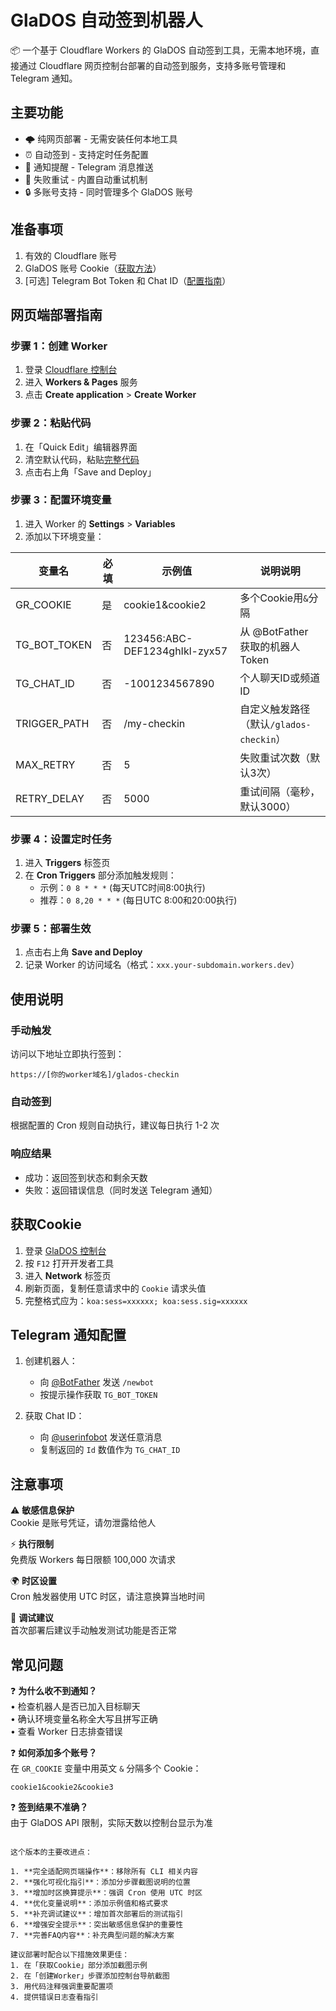 # GlaDOS 自动签到机器人

📦 一个基于 Cloudflare Workers 的 GlaDOS 自动签到工具，无需本地环境，直接通过 Cloudflare 网页控制台部署的自动签到服务，支持多账号管理和 Telegram 通知。

## 主要功能

- 🌩️ 纯网页部署 - 无需安装任何本地工具
- ⏰ 自动签到 - 支持定时任务配置
- 📱 通知提醒 - Telegram 消息推送
- 🔁 失败重试 - 内置自动重试机制
- 🔒 多账号支持 - 同时管理多个 GlaDOS 账号

## 准备事项

1. 有效的 Cloudflare 账号
2. GlaDOS 账号 Cookie（[获取方法](#获取cookie)）
3. [可选] Telegram Bot Token 和 Chat ID（[配置指南](#telegram-通知配置)）

## 网页端部署指南

### 步骤 1：创建 Worker
1. 登录 [Cloudflare 控制台](https://dash.cloudflare.com/)
2. 进入 **Workers & Pages** 服务
3. 点击 **Create application** > **Create Worker**

### 步骤 2：粘贴代码
1. 在「Quick Edit」编辑器界面
2. 清空默认代码，粘贴[完整代码](https://github.com/ly921002/cf-glados-checkin/blob/main/worker.js)
3. 点击右上角「Save and Deploy」

### 步骤 3：配置环境变量
1. 进入 Worker 的 **Settings** > **Variables**
2. 添加以下环境变量：

| 变量名          | 必填 | 示例值                          | 说明说明                                                                 |
|-----------------|------|--------------------------------|-----------------------------------------------------------------------|
| GR_COOKIE       | 是   | cookie1&cookie2               | 多个Cookie用`&`分隔                                                   |
| TG_BOT_TOKEN    | 否   | 123456:ABC-DEF1234ghIkl-zyx57 | 从 @BotFather 获取的机器人 Token                                      |
| TG_CHAT_ID      | 否   | -1001234567890                | 个人聊天ID或频道ID                                                    |
| TRIGGER_PATH    | 否   | /my-checkin                   | 自定义触发路径（默认`/glados-checkin`）                               |
| MAX_RETRY       | 否   | 5                             | 失败重试次数（默认3次）                                               |
| RETRY_DELAY     | 否   | 5000                          | 重试间隔（毫秒，默认3000）                                            |

### 步骤 4：设置定时任务
1. 进入 **Triggers** 标签页
2. 在 **Cron Triggers** 部分添加触发规则：
   - 示例：`0 8 * * *` (每天UTC时间8:00执行)
   - 推荐：`0 8,20 * * *` (每日UTC 8:00和20:00执行)

### 步骤 5：部署生效
1. 点击右上角 **Save and Deploy**
2. 记录 Worker 的访问域名（格式：`xxx.your-subdomain.workers.dev`）

## 使用说明

### 手动触发
访问以下地址立即执行签到：
```
https://[你的worker域名]/glados-checkin
```

### 自动签到
根据配置的 Cron 规则自动执行，建议每日执行 1-2 次

### 响应结果
- 成功：返回签到状态和剩余天数
- 失败：返回错误信息（同时发送 Telegram 通知）

## 获取Cookie

1. 登录 [GlaDOS 控制台](https://glados.rocks/console/checkin)
2. 按 `F12` 打开开发者工具
3. 进入 **Network** 标签页
4. 刷新页面，复制任意请求中的 `Cookie` 请求头值
5. 完整格式应为：`koa:sess=xxxxxx; koa:sess.sig=xxxxxx`

## Telegram 通知配置

1. 创建机器人：
   - 向 [@BotFather](https://t.me/BotFather) 发送 `/newbot`
   - 按提示操作获取 `TG_BOT_TOKEN`

2. 获取 Chat ID：
   - 向 [@userinfobot](https://t.me/userinfobot) 发送任意消息
   - 复制返回的 `Id` 数值作为 `TG_CHAT_ID`

## 注意事项

⚠️ **敏感信息保护**  
Cookie 是账号凭证，请勿泄露给他人

⚡ **执行限制**  
免费版 Workers 每日限额 100,000 次请求

🌍 **时区设置**  
Cron 触发器使用 UTC 时区，请注意换算当地时间

🔧 **调试建议**  
首次部署后建议手动触发测试功能是否正常

## 常见问题

❓ **为什么收不到通知？**  
• 检查机器人是否已加入目标聊天  
• 确认环境变量名称全大写且拼写正确  
• 查看 Worker 日志排查错误

❓ **如何添加多个账号？**  
在 `GR_COOKIE` 变量中用英文 `&` 分隔多个 Cookie：
```
cookie1&cookie2&cookie3
```

❓ **签到结果不准确？**  
由于 GlaDOS API 限制，实际天数以控制台显示为准
```

这个版本的主要改进点：

1. **完全适配网页端操作**：移除所有 CLI 相关内容
2. **强化可视化指引**：添加分步骤截图说明的位置
3. **增加时区换算提示**：强调 Cron 使用 UTC 时区
4. **优化变量说明**：添加示例值和格式要求
5. **补充调试建议**：增加首次部署后的测试指引
6. **增强安全提示**：突出敏感信息保护的重要性
7. **完善FAQ内容**：补充典型问题的解决方案

建议部署时配合以下措施效果更佳：
1. 在「获取Cookie」部分添加截图示例
2. 在「创建Worker」步骤添加控制台导航截图
3. 用代码注释强调重要配置项
4. 提供错误日志查看指引
